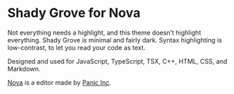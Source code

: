 # Shady Grove for Nova

Not everything needs a highlight, and this theme doesn’t highlight everything. Shady Grove is minimal and fairly dark. Syntax highlighting is low-contrast, to let you read your code as text.

Designed and used for JavaScript, TypeScript, TSX, C++, HTML, CSS, and Markdown.

[Nova](https://panic.com/nova) is a editor made by [Panic Inc](https://panic.com).
